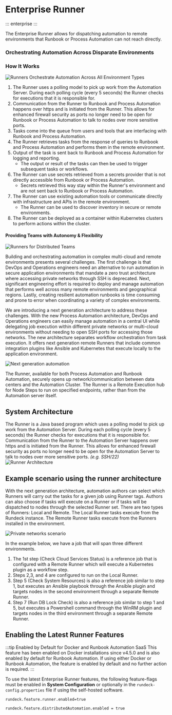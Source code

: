 # Enterprise Runner

::: enterprise
:::

The Enterprise Runner allows for dispatching automation to remote environments that Runbook or Process Automation can not reach directly.

### Orchestrating Automation Across Disparate Environments

### How It Works

![Runners Orchestrate Automation Across All Environment Types](/assets/img/runner-how-it-works.png)<br>

1. The Runner uses a polling model to pick up work from the Automation Server. During each polling cycle (every 5 seconds) the Runner checks for executions that it is responsible for.
2. Communication from the Runner to Runbook and Process Automation happens over https and is initiated from the Runner. This allows for enhanced firewall security as ports no longer need to be open for Runbook or Process Automation to talk to nodes over more sensitive ports. 
3. Tasks come into the queue from users and tools that are interfacing with Runbook and Process Automation.
4. The Runner retrieves tasks from the response of queries to Runbook and Process Automation and performs them in the remote environment.
5. Output of the task is sent back to Runbook and Process Automation for logging and reporting.
    - The output or result of the tasks can then be used to trigger subsequent tasks or workflows.
6. The Runner can use secrets retrieved from a secrets provider that is not directly accessible from Runbook or Process Automation.
    - Secrets retrieved this way stay within the Runner's environment and are not sent back to Runbook or Process Automation.
7. The Runner can use existing automation tools or communicate directly with infrastructure and APIs in the remote environment.
   - The Runner can be used to discover inventory in secure or remote environments. 
8. The Runner can be deployed as a container within Kubernetes clusters to perform actions within the cluster.


#### Providing Teams with Autonomy & Flexibility



![Runners for Distributed Teams](/assets/img/runners-for-distributed-teams.png)<br>



Building and orchestrating automation in complex multi-cloud and remote environments presents several challenges. The first challenge is that DevOps and Operations engineers need an alternative  to run automation in secure application environments that mandate a zero trust architecture where accessing private networks through SSH is deprecated. Next, significant engineering effort is required to deploy and manage automation that performs well across many remote environments and geographical regions. Lastly, creating resilient automation runbooks is time consuming and prone to error when coordinating a variety of complex environments.

We are introducing a next generation architecture to address these challenges. With the new Process Automation architecture,  DevOps and Operations engineers can easily manage automation in a central UI while delegating job execution within different private networks or multi-cloud environments without needing to open SSH ports for accessing those networks. The new architecture separates workflow orchestration from task execution. It offers next generation remote Runners that include common integration plugins like Ansible and Kubernetes that execute locally to the application environment.

![Next generation automation](/assets/img/architecture-nextgen.png)

The Runner, available for both Process Automation and Runbook Automation, securely opens up network/communication between data centers and the Automation Cluster. The Runner is a Remote Execution hub for Node Steps to run on specified endpoints, rather than from the Automation server itself.

## System Architecture

The Runner is a Java based program which uses a polling model to pick up work from the Automation Server. During each polling cycle (every 5 seconds) the Runner checks for executions that it is responsible for. Communication from the Runner to the Automation Server happens over https and is initiated from the Runner. This allows for enhanced firewall security as ports no longer need to be open for the Automation Server to talk to nodes over more sensitive ports. _(e.g. SSH/22)_
![Runner Architecture](/assets/img/runner-arch-diagram.png)

## Example scenario using the runner architecture

With the next generation architecture, automation authors can select which Runners will carry out the tasks for a given job using Runner tags. Authors can also choose if tasks will execute on a Runner or if tasks will be dispatched to nodes through the selected Runner set. There are two types of Runners: Local and Remote. The Local Runner tasks execute from the Rundeck instance. The Remote Runner tasks execute from the Runners installed in the environment.

![Private networks scenario](/assets/img/runner-scenario.png)

In the example below, we have a job that will span three different environments.

1. The 1st step (Check Cloud Services Status) is a reference job that is configured with a Remote Runner which will execute a Kubernetes plugin as a workflow step.
1. Steps 2,3, and 4 are configured to run on the Local Runner.
1. Step 5 (Check System Resources) is also a reference job similar to step 1, but executes an Ansible playbook through the Ansible plugin and targets nodes in the second environment through a separate Remote Runner.
1. Step 7 (Run DB Lock Check) is also a reference job similar to step 1 and 5, but executes a Powershell command through the WinRM plugin and targets nodes in the third environment through a separate Remote Runner.

## Enabling the Latest Runner Features

:::tip Enabled by Default for Docker and Runbook Automation SaaS
This feature has been enabled on Docker installations since v4.5.0 and is also enabled by default for Runbook Automation. 
If using either Docker or Runbook Automation, the feature is enabled by default and no further action is required.
:::

To use the latest Enterprise Runner features, the following feature-flags must be enabled in **System Configuration** or optionally in the `rundeck-config.properties` file if using the self-hosted software.

`rundeck.feature.runner.enabled=true`

`rundeck.feature.distributedAutomation.enabled = true`